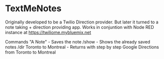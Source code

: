 # TextMeNotes

Originally developed to be a Twilio Direction provider. But later it turned to a note taking + direction providing app.
Works in conjuntion with Node RED instance at https://twiliome.mybluemix.net

Commands
"A Note" - Saves the note
/show - Shows the already saved notes
/dir Toronto to Montreal - Returns with step by step Google Directions from Toronto to Montreal
